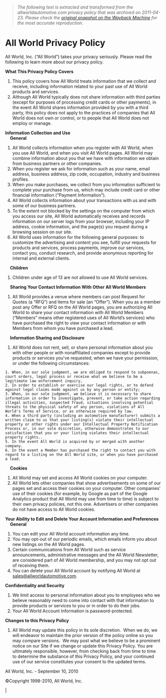 > *The following text is extracted and transformed from the allworldautomotive.com privacy policy that was archived on 2011-04-23. Please check the [original snapshot on the Wayback Machine](https://web.archive.org/web/20110423124724id_/http%3A//www.allworldautomotive.com/privacy.php) for the most accurate reproduction.*

# All World Privacy Policy

All World, Inc. (“All World”) takes your privacy seriously. Please read the following to learn more about our privacy policy.

**What This Privacy Policy Covers**

  1. This policy covers how All World treats information that we collect and receive, including information related to your past use of All World products and services. 
  2. Although All World typically does not share information with third parties (except for purposes of processing credit cards or other payments), in the event All World shares information provided by you with a third party, this policy does not apply to the practices of companies that All World does not own or control, or to people that All World does not employ or manage.



**Information Collection and Use**   
    **General**

  1. All World collects information when you register with All World, when you use All World, and when you visit All World pages. All World may combine information about you that we have with information we obtain from business partners or other companies.
  2. When you register we ask for information such as your name, email address, business address, zip code, occupation, industry and business profiles.
  3. When you make purchases, we collect from you information sufficient to complete your purchase from us, which may include credit card or other financial information (“Payment Information”).
  4. All World collects information about your transactions with us and with some of our business partners.
  5. To the extent not blocked by the settings on the computer from which you access our site, All World automatically receives and records information on our server logs from your browser, including your IP address, cookie information, and the page(s) you request during a browsing session on our site.
  6. All World uses information for the following general purposes: to customize the advertising and content you see, fulfill your requests for products and services, process payments, improve our services, contact you, conduct research, and provide anonymous reporting for internal and external clients.



    **Children**

  1. Children under age of 13 are not allowed to use All World services.



    **Sharing Your Contact Information With Other All World Members**

  1. All World provides a venue where members can post Request for Quotes (a “RFQ”) and items for sale (an “Offer”). When you as a member post any Offer or RFQ on the All World pages, you are authorizing All World to share your contact information with All World Members (“Members” means other registered uses of All World’s services) who have purchased the right to view your contact information or with Members from whom you have purchased a lead.



    **Information Sharing and Disclosure**

  1. All World does not rent, sell, or share personal information about you with other people or with nonaffiliated companies except to provide products or services you've requested, when we have your permission, or under the following circumstances:


    1. When, in our sole judgment, we are obliged to respond to subpoenas, court orders, legal process or receive what we believe to be a legitimate law enforcement inquiry, 
    2. In order to establish or exercise our legal rights, or to defend against legal claims made against us by any person or entity;
    3. When, in our sole judgment, we believe it is necessary to share information in order to investigate, prevent, or take action regarding illegal activities, suspected fraud, situations involving potential threats to the physical safety of any person, violations of All World's Terms of Service, or as otherwise required by law.
    4. When a third party (including an automotive manufacturer) submits a written claim to us that your listing(s) violate their intellectual property or other rights under our Intellectual Property Notification Process or, in our sole discretion, otherwise demonstrates to our satisfaction that you or your listing violates their intellectual property rights.. 
    5. In the event All World is acquired by or merged with another company. 
    6. In the event a Member has purchased the right to contact you with regard to a listing on the All World site, or when you have purchased a lead. 



    **Cookies**

  1. All World may set and access All World cookies on your computer.
  2. All World lets other companies that show advertisements on some of our pages set and access their cookies on your computer. Other companies' use of their cookies (for example, by Google as part of the Google Analytics product that All World may use from time to time) is subject to their own privacy policies, not this one. Advertisers or other companies do not have access to All World cookies.



**Your Ability to Edit and Delete Your Account Information and Preferences**     **General**

  1. You can edit your All World account information any time.
  2. You may opt-out of our periodic emails, which emails inform you about new listings on the All World pages.
  3. Certain communications from All World such as service announcements, administrative messages and the All World Newsletter, are considered part of All World membership, and you may not opt out of receiving them.
  4. You can delete your All World account by notifying All World at [sales@allworldautomotive.com](mailto:sales@allworldautomotive.com).



**Confidentiality and Security**

  1. We limit access to personal information about you to employees who we believe reasonably need to come into contact with that information to provide products or services to you or in order to do their jobs.
  2. Your All World Account Information is password-protected.



**Changes to this Privacy Policy**

  1. All World may update this policy in its sole discretion.  When we do, we will endeavor to maintain the prior version of the policy online so you may compare versions.  We may post what we believe to be a prominent notice on our Site if we change or update this Privacy Policy. You are ultimately responsible, however, from checking back from time to time to determine the substance of this Privacy Policy, and your continued use of our service constitutes your consent to the updated terms. 



All World, Inc. - September 10, 2010

©Copyright 1998-2010, All World, Inc.

| 

[](https://www.google.com/adplanner/site_profile?s=allworldautomotive.com&b=1)
